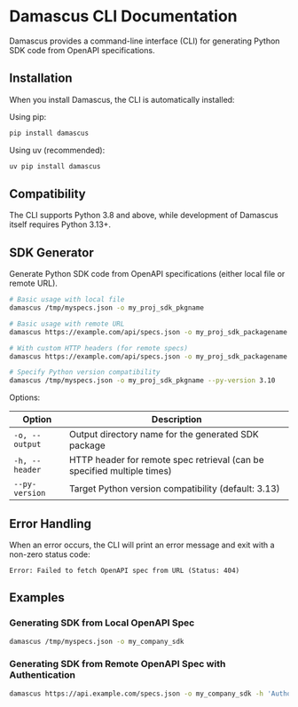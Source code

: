# Damascus CLI Documentation

Damascus provides a command-line interface (CLI) for generating Python SDK code from OpenAPI specifications.

## Installation

When you install Damascus, the CLI is automatically installed:

Using pip:
```bash
pip install damascus
```

Using uv (recommended):
```bash
uv pip install damascus
```

## Compatibility

The CLI supports Python 3.8 and above, while development of Damascus itself requires Python 3.13+.

## SDK Generator

Generate Python SDK code from OpenAPI specifications (either local file or remote URL).

```bash
# Basic usage with local file
damascus /tmp/myspecs.json -o my_proj_sdk_pkgname

# Basic usage with remote URL
damascus https://example.com/api/specs.json -o my_proj_sdk_packagename

# With custom HTTP headers (for remote specs)
damascus https://example.com/api/specs.json -o my_proj_sdk_packagename -h 'Authorization: Bearer token123' -h 'Custom-Header: value'

# Specify Python version compatibility
damascus /tmp/myspecs.json -o my_proj_sdk_pkgname --py-version 3.10
```

Options:

| Option | Description |
|--------|-------------|
| `-o, --output` | Output directory name for the generated SDK package |
| `-h, --header` | HTTP header for remote spec retrieval (can be specified multiple times) |
| `--py-version` | Target Python version compatibility (default: 3.13) |

## Error Handling

When an error occurs, the CLI will print an error message and exit with a non-zero status code:

```
Error: Failed to fetch OpenAPI spec from URL (Status: 404)
```

## Examples

### Generating SDK from Local OpenAPI Spec

```bash
damascus /tmp/myspecs.json -o my_company_sdk
```

### Generating SDK from Remote OpenAPI Spec with Authentication

```bash
damascus https://api.example.com/specs.json -o my_company_sdk -h 'Authorization: Bearer mytoken' -h 'API-Key: myapikey'
``` 